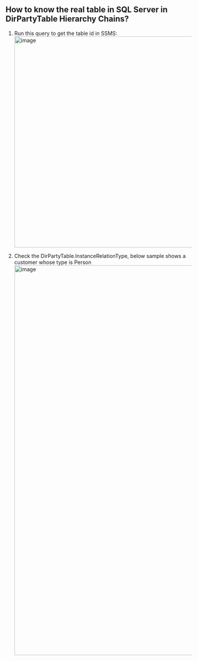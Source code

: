 ## How to know the real table in SQL Server in DirPartyTable Hierarchy Chains?

1. Run this query to get the table id in SSMS:<br/>
  <img width="571" alt="image" src="https://github.com/zhangguanghuib/NewCommerceSDK/assets/14832260/1f44050c-5876-4760-9a2d-30e8db8a163e"><br/>

2.  Check the DirPartyTable.InstanceRelationType, below sample shows a customer whose type is Person<br/>
  <img width="1054" alt="image" src="https://github.com/zhangguanghuib/NewCommerceSDK/assets/14832260/ebb13f58-7cb7-40fa-bcc8-a08e299a425c"><br/>




